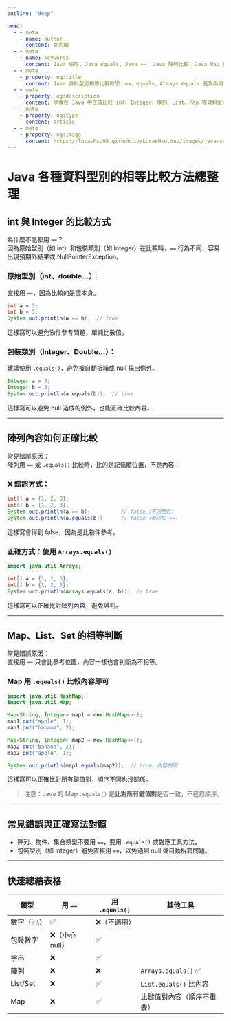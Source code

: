 ```yaml
---
outline: "deep"

head:
  - - meta
    - name: author
      content: 許恩綸
  - - meta
    - name: keywords
      content: Java 相等, Java equals, Java ==, Java 陣列比較, Java Map 比較, Java List 比較, Java 資料型別, Java 新手教學, Java 比較方法
  - - meta
    - property: og:title
      content: Java 資料型別相等比較教學｜==、equals、Arrays.equals 差異與用法總整理
  - - meta
    - property: og:description
      content: 學會在 Java 中正確比較 int、Integer、陣列、List、Map 等資料型別的相等性！本篇詳細說明 ==、.equals()、Arrays.equals() 的差異與正確用法，並附上實用範例與總整理表格，幫助新手避免常見陷阱。
  - - meta
    - property: og:type
      content: article
  - - meta
    - property: og:image
      content: https://lucashsu95.github.io/LucasHsu.dev/images/java-cover.jpg
---
```


# Java 各種資料型別的相等比較方法總整理

## int 與 Integer 的比較方式

為什麼不能都用 `==`？  
因為原始型別（如 int）和包裝類別（如 Integer）在比較時，`==` 行為不同，容易出現預期外結果或 NullPointerException。

### 原始型別（int、double...）：

直接用 `==`，因為比較的是值本身。

```java
int a = 5;
int b = 5;
System.out.println(a == b);  // true
```
這樣寫可以避免物件參考問題，單純比數值。

### 包裝類別（Integer、Double...）：

建議使用 `.equals()`，避免被自動拆箱或 null 搞出例外。

```java
Integer a = 5;
Integer b = 5;
System.out.println(a.equals(b));  // true
```
這樣寫可以避免 null 造成的例外，也能正確比較內容。

---

## 陣列內容如何正確比較

常見錯誤原因：  
陣列用 `==` 或 `.equals()` 比較時，比的是記憶體位置，不是內容！

### ❌ 錯誤方式：

```java
int[] a = {1, 2, 3};
int[] b = {1, 2, 3};
System.out.println(a == b);          // false（不同物件）
System.out.println(a.equals(b));     // false（等同於 ==）
```
這樣寫會得到 false，因為是比物件參考。

### 正確方式：使用 `Arrays.equals()`

```java
import java.util.Arrays;

int[] a = {1, 2, 3};
int[] b = {1, 2, 3};
System.out.println(Arrays.equals(a, b));  // true
```
這樣寫可以正確比對陣列內容，避免誤判。

---

## Map、List、Set 的相等判斷

常見錯誤原因：  
直接用 `==` 只會比參考位置，內容一樣也會判斷為不相等。

### Map 用 `.equals()` 比較內容即可

```java
import java.util.HashMap;
import java.util.Map;

Map<String, Integer> map1 = new HashMap<>();
map1.put("apple", 1);
map1.put("banana", 2);

Map<String, Integer> map2 = new HashMap<>();
map2.put("banana", 2);
map2.put("apple", 1);

System.out.println(map1.equals(map2));  // true，內容相同
```
這樣寫可以正確比對所有鍵值對，順序不同也沒關係。

> 注意：Java 的 Map `.equals()` 是**比對所有鍵值對**是否一致，不在意順序。

---

## 常見錯誤與正確寫法對照

- 陣列、物件、集合類型不要用 `==`，要用 `.equals()` 或對應工具方法。
- 包裝型別（如 Integer）避免直接用 `==`，以免遇到 null 或自動拆箱問題。

---

## 快速總結表格

| 類型        | 用 `==`        | 用 `.equals()` | 其他工具                   |
| ----------- | -------------- | -------------- | -------------------------- |
| 數字（int） | ✅              | ❌（不適用）    |                            |
| 包裝數字    | ❌（小心 null） | ✅              |                            |
| 字串        | ❌              | ✅              |                            |
| 陣列        | ❌              | ❌              | `Arrays.equals()` ✅        |
| List/Set    | ❌              | ✅              | `List.equals()` 比內容     |
| Map         | ❌              | ✅              | 比鍵值對內容（順序不重要） |

